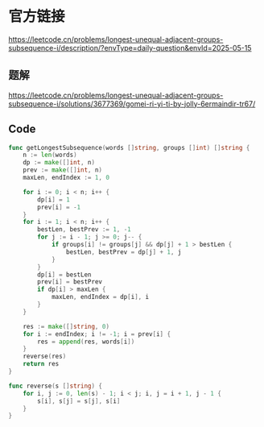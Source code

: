 # 官方链接
https://leetcode.cn/problems/longest-unequal-adjacent-groups-subsequence-i/description/?envType=daily-question&envId=2025-05-15

## 题解
https://leetcode.cn/problems/longest-unequal-adjacent-groups-subsequence-i/solutions/3677369/gomei-ri-yi-ti-by-jolly-6ermaindir-tr67/

## Code
```go
func getLongestSubsequence(words []string, groups []int) []string {
    n := len(words)
    dp := make([]int, n)
    prev := make([]int, n)
    maxLen, endIndex := 1, 0

    for i := 0; i < n; i++ {
        dp[i] = 1
        prev[i] = -1
    }
    for i := 1; i < n; i++ {
        bestLen, bestPrev := 1, -1
        for j := i - 1; j >= 0; j-- {
            if groups[i] != groups[j] && dp[j] + 1 > bestLen {
                bestLen, bestPrev = dp[j] + 1, j
            }
        }
        dp[i] = bestLen
        prev[i] = bestPrev
        if dp[i] > maxLen {
            maxLen, endIndex = dp[i], i
        }
    }

    res := make([]string, 0)
    for i := endIndex; i != -1; i = prev[i] {
        res = append(res, words[i])
    }
    reverse(res)
    return res
}

func reverse(s []string) {
    for i, j := 0, len(s) - 1; i < j; i, j = i + 1, j - 1 {
        s[i], s[j] = s[j], s[i]
    }
}
```